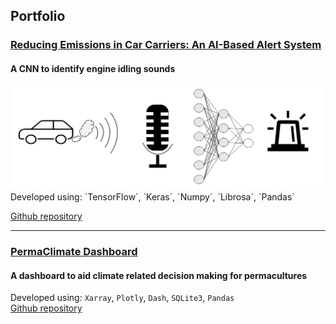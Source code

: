 ## Portfolio

### [Reducing Emissions in Car Carriers: An AI-Based Alert System](/sounds_classification.md) 
#### A CNN to identify engine idling sounds 

<img src="images/sound_classification/title_image_sound_classification.png?raw=true"/>
Developed using: `TensorFlow`, `Keras`, `Numpy`, `Librosa`, `Pandas`  

[Github repository](https://github.com/giacomo-lab/engine_idling_detection)

 
---

### [PermaClimate Dashboard](/permaculture_climate.md) 
#### A dashboard to aid climate related decision making for permacultures
Developed using: `Xarray`, `Plotly`, `Dash`, `SQLite3`, `Pandas`  
[Github repository](https://github.com/giacomo-lab/permaculture-climate)

